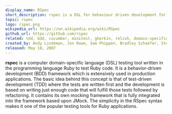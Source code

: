 ```yaml
---
display_name: RSpec
short_description: rspec is a DSL for behaviour driven development for Ruby.
topic: rspec
logo: rspec.png
wikipedia_url: https://en.wikipedia.org/wiki/RSpec
github_url: https://github.com/rspec
related: tdd, bdd, cucumber, minitest, gherkin, relish, domain-specific-language, jmock, capybara, ruby
created_by: Andy Lindeman, Jon Rowe, Sam Phippen, Bradley Schaefer, Steven Baker, Dave Astels, Aslak Hellesøy
released: May 18, 2007
---
```

**rspec** is a computer domain-specific language (DSL) testing tool written in the programming language Ruby to test Ruby code.  It is a behavior-driven development (BDD) framework which is extensively used in production applications. The basic idea behind this concept is that of test-driven development (TDD) where the tests are written first and the development is based on writing just enough code that will fulfill those tests followed by refactoring. It contains its own mocking framework that is fully integrated into the framework based upon JMock. The simplicity in the RSpec syntax makes it one of the popular testing tools for Ruby applications.
